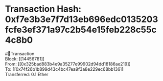 
Transaction Hash: 0xf7e3b3e7f7d13eb696edc0135203fcfe3ef371a97c2b54e15feb228c55c4c8b0
====================================================================================
  
#💸Transaction  
Block: [[14456781]]  
From: [[0x325bad883b4e9a35277e99902d94dd18186ae219]]  
To: [[0x74f26b1b899d43c4bc47ea9f3a8e229ec68bb136]]  
Transferred: 0.1 Ether